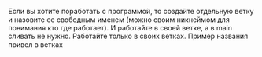 Если вы хотите поработать с программой, то создайте отдельную ветку и назовите ее свободным именем (можно своим никнеймом для понимания кто где работает). И работайте в своей ветке, а в main сливать не нужно. Работайте только в своих ветках. Пример названия привел в ветках
